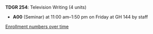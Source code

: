 **TDGR 254**: Television Writing (4 units)

- **A00** (Seminar) at 11:00 am–1:50 pm on Friday at GH 144 by staff

[Enrollment numbers over time](./TDGR254.tsv)
